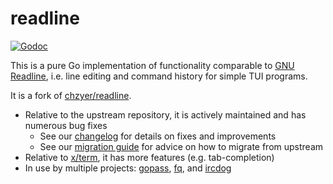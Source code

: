 readline
========

[![Godoc](https://godoc.org/github.com/ergochat/readline?status.svg)](https://godoc.org/github.com/ergochat/readline)

This is a pure Go implementation of functionality comparable to [GNU Readline](https://en.wikipedia.org/wiki/GNU_Readline), i.e. line editing and command history for simple TUI programs.

It is a fork of [chzyer/readline](https://github.com/chzyer/readline).

* Relative to the upstream repository, it is actively maintained and has numerous bug fixes
   - See our [changelog](docs/CHANGELOG.md) for details on fixes and improvements
   - See our [migration guide](docs/MIGRATION.md) for advice on how to migrate from upstream
* Relative to [x/term](https://pkg.go.dev/golang.org/x/term), it has more features (e.g. tab-completion)
* In use by multiple projects: [gopass](https://github.com/gopasspw/gopass), [fq](https://github.com/wader/fq), and [ircdog](https://github.com/ergochat/ircdog)
